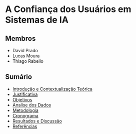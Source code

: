 # A Confiança dos Usuários em Sistemas de IA

## Membros

- David Prado
- Lucas Moura
- Thiago Rabello

## Sumário

- [Introdução e Contextualização Teórica](introducao_contextualizacao.md)
- [Justificativa](justificativa.md)
- [Objetivos](objetivos.md)
- [Analise dos Dados](analise_confianca_ia.md)
- [Metodologia](metodologia.md)
- [Cronograma](cronograma.md)
- [Resultados e Discussão](resultados.md)
- [Referências](referencias.md)
